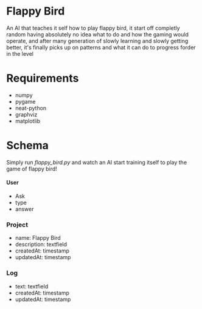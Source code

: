 # Flappy Bird
An AI that teaches it self how to play flappy bird, it start off completly random having absolutely no idea what to do and how the gaming would operate, and after many generation of slowly learning and slowly getting better, it's finally picks up on patterns and what it can do to progress forder in the level


# Requirements
- numpy
- pygame
- neat-python
- graphviz
- matplotlib

# Schema
Simply run *flappy_bird.py* and watch an AI start training itself to play the game of flappy bird!

#### User
- Ask
- type
- answer

### Project

- name: Flappy Bird
- description: textfield
- createdAt: timestamp
- updatedAt: timestamp

### Log
- text: textfield
- createdAt: timestamp
- updatedAt: timestamp




